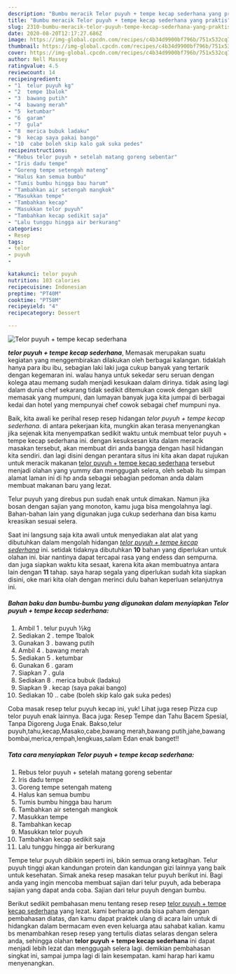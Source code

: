 ```yaml
---
description: "Bumbu meracik Telor puyuh + tempe kecap sederhana yang praktis"
title: "Bumbu meracik Telor puyuh + tempe kecap sederhana yang praktis"
slug: 2310-bumbu-meracik-telor-puyuh-tempe-kecap-sederhana-yang-praktis
date: 2020-08-20T12:17:27.686Z
image: https://img-global.cpcdn.com/recipes/c4b34d9900bf796b/751x532cq70/telor-puyuh-tempe-kecap-sederhana-foto-resep-utama.jpg
thumbnail: https://img-global.cpcdn.com/recipes/c4b34d9900bf796b/751x532cq70/telor-puyuh-tempe-kecap-sederhana-foto-resep-utama.jpg
cover: https://img-global.cpcdn.com/recipes/c4b34d9900bf796b/751x532cq70/telor-puyuh-tempe-kecap-sederhana-foto-resep-utama.jpg
author: Nell Massey
ratingvalue: 4.5
reviewcount: 14
recipeingredient:
- "1  telur puyuh kg"
- "2  tempe 1balok"
- "3  bawang putih"
- "4  bawang merah"
- "5  ketumbar"
- "6  garam"
- "7  gula"
- "8  merica bubuk ladaku"
- "9  kecap saya pakai bango"
- "10  cabe boleh skip kalo gak suka pedes"
recipeinstructions:
- "Rebus telor puyuh + setelah matang goreng sebentar"
- "Iris dadu tempe"
- "Goreng tempe setengah mateng"
- "Halus kan semua bumbu"
- "Tumis bumbu hingga bau harum"
- "Tambahkan air setengah mangkok"
- "Masukkan tempe"
- "Tambahkan kecap"
- "Masukkan telor puyuh"
- "Tambahkan kecap sedikit saja"
- "Lalu tunggu hingga air berkurang"
categories:
- Resep
tags:
- telor
- puyuh
- 

katakunci: telor puyuh  
nutrition: 103 calories
recipecuisine: Indonesian
preptime: "PT40M"
cooktime: "PT58M"
recipeyield: "4"
recipecategory: Dessert

---
```



![Telor puyuh + tempe kecap sederhana](https://img-global.cpcdn.com/recipes/c4b34d9900bf796b/751x532cq70/telor-puyuh-tempe-kecap-sederhana-foto-resep-utama.jpg)

<b><i>telor puyuh + tempe kecap sederhana</i></b>, Memasak merupakan suatu kegiatan yang menggembirakan dilakukan oleh berbagai kalangan. tidaklah hanya para ibu ibu, sebagian laki laki juga cukup banyak yang tertarik dengan kegemaran ini. walau hanya untuk sekedar seru seruan dengan kolega atau memang sudah menjadi kesukaan dalam dirinya. tidak asing lagi dalam dunia chef sekarang tidak sedikit ditemukan cowok dengan skill memasak yang mumpuni, dan lumayan banyak juga kita jumpai di berbagai kedai dan hotel yang mempunyai chef cowok sebagai chef mumpuni nya.

Baik, kita awali ke perihal resep resep hidangan <i>telor puyuh + tempe kecap sederhana</i>. di antara pekerjaan kita, mungkin akan terasa menyenangkan jika sejenak kita menyempatkan sedikit waktu untuk membuat telor puyuh + tempe kecap sederhana ini. dengan kesuksesan kita dalam meracik masakan tersebut, akan membuat diri anda bangga dengan hasil hidangan kita sendiri. dan lagi disini dengan perantara situs ini kita akan dapat rujukan untuk meracik makanan <u>telor puyuh + tempe kecap sederhana</u> tersebut menjadi olahan yang yummy dan menggugah selera, oleh sebab itu simpan alamat laman ini di hp anda sebagai sebagian pedoman anda dalam membuat makanan baru yang lezat.

Telur puyuh yang direbus pun sudah enak untuk dimakan. Namun jika bosan dengan sajian yang monoton, kamu juga bisa mengolahnya lagi. Bahan-bahan lain yang digunakan juga cukup sederhana dan bisa kamu kreasikan sesuai selera.


Saat ini langsung saja kita awali untuk menyediakan alat alat yang dibutuhkan dalam mengolah hidangan <u><i>telor puyuh + tempe kecap sederhana</i></u> ini. setidak tidaknya dibutuhkan <b>10</b> bahan yang diperlukan untuk olahan ini. biar nantinya dapat tercapai rasa yang endess dan sempurna. dan juga siapkan waktu kita sesaat, karena kita akan membuatnya antara lain dengan <b>11</b> tahap. saya harap segala yang diperlukan sudah kita siapkan disini, oke mari kita olah dengan merinci dulu bahan keperluan selanjutnya ini.

<!--inarticleads1-->

##### Bahan baku dan bumbu-bumbu yang digunakan dalam menyiapkan Telor puyuh + tempe kecap sederhana:

1. Ambil 1 . telur puyuh ½kg
1. Sediakan 2 . tempe 1balok
1. Gunakan 3 . bawang putih
1. Ambil 4 . bawang merah
1. Sediakan 5 . ketumbar
1. Gunakan 6 . garam
1. Siapkan 7 . gula
1. Sediakan 8 . merica bubuk (ladaku)
1. Siapkan 9 . kecap (saya pakai bango)
1. Sediakan 10 .. cabe (boleh skip kalo gak suka pedes)


Coba masak resep telur puyuh kecap ini, yuk! Lihat juga resep Pizza cup telor puyuh enak lainnya. Baca juga: Resep Tempe dan Tahu Bacem Spesial, Tanpa Digoreng Juga Enak. Bakso,telur puyuh,tahu,kecap,Masako,cabe,bawang merah,bawang putih,jahe,bawang bombai,merica,rempah,lengkuas,salam Edan enak banget!! 

<!--inarticleads2-->

##### Tata cara menyiapkan Telor puyuh + tempe kecap sederhana:

1. Rebus telor puyuh + setelah matang goreng sebentar
1. Iris dadu tempe
1. Goreng tempe setengah mateng
1. Halus kan semua bumbu
1. Tumis bumbu hingga bau harum
1. Tambahkan air setengah mangkok
1. Masukkan tempe
1. Tambahkan kecap
1. Masukkan telor puyuh
1. Tambahkan kecap sedikit saja
1. Lalu tunggu hingga air berkurang


Tempe telur puyuh dibikin seperti ini, bikin semua orang ketagihan. Telur puyuh tinggi akan kandungan protein dan kandungan gizi lainnya yang baik untuk kesehatan. Simak aneka resep masakan telur puyuh berikut ini. Bagi anda yang ingin mencoba membuat sajian dari telur puyuh, ada beberapa sajian yang dapat anda coba. Sajian dari telur puyuh dengan bumbu. 

Berikut sedikit pembahasan menu tentang resep resep <u>telor puyuh + tempe kecap sederhana</u> yang lezat. kami berharap anda bisa paham dengan pembahasan diatas, dan kamu dapat praktek ulang di acara lain untuk di hidangkan dalam bermacam even even keluarga atau sahabat kalian. kamu bs menambahkan resep resep yang tertulis diatas selaras dengan selera anda, sehingga olahan <b>telor puyuh + tempe kecap sederhana</b> ini dapat menjadi lebih lezat dan menggugah selera lagi. demikian pembahasan singkat ini, sampai jumpa lagi di lain kesempatan. kami harap hari kamu menyenangkan.

